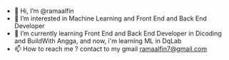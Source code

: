 - 👋 Hi, I’m @ramaalfin
- 👀 I’m interested in Machine Learning and Front End and Back End Developer
- 🌱 I’m currently learning Front End and Back End Developer in Dicoding and BuildWith Angga, and now, i'm learning ML in DqLab
- 📫 How to reach me ? contact to my gmail ramaalfin7@gmail.com

<!---
ramaalfin/ramaalfin is a ✨ special ✨ repository because its `README.md` (this file) appears on your GitHub profile.
You can click the Preview link to take a look at your changes.
--->
